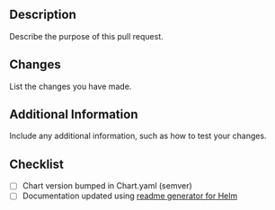 ## Description

Describe the purpose of this pull request.

## Changes

List the changes you have made.

## Additional Information

Include any additional information, such as how to test your changes.

## Checklist

- [ ] Chart version bumped in Chart.yaml (semver)
- [ ] Documentation updated using [readme generator for Helm](https://github.com/bitnami/readme-generator-for-helm/tree/main)
